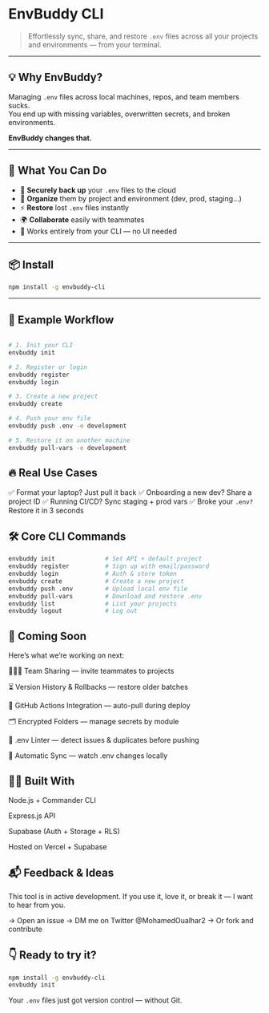 # EnvBuddy CLI

> Effortlessly sync, share, and restore `.env` files across all your projects and environments — from your terminal.

---

## 💡 Why EnvBuddy?

Managing `.env` files across local machines, repos, and team members sucks.  
You end up with missing variables, overwritten secrets, and broken environments.

**EnvBuddy changes that.**

---

## 🚀 What You Can Do

- 🔐 **Securely back up** your `.env` files to the cloud
- 🧠 **Organize** them by project and environment (dev, prod, staging…)
- ⚡ **Restore** lost `.env` files instantly
- 🌍 **Collaborate** easily with teammates
- 🧪 Works entirely from your CLI — no UI needed

---

## 📦 Install

```bash
npm install -g envbuddy-cli
```
---

## 🧪 Example Workflow
```bash

# 1. Init your CLI
envbuddy init

# 2. Register or login
envbuddy register
envbuddy login

# 3. Create a new project
envbuddy create

# 4. Push your env file
envbuddy push .env -e development

# 5. Restore it on another machine
envbuddy pull-vars -e development
```
## 🔥 Real Use Cases
✅ Format your laptop? Just pull it back
✅ Onboarding a new dev? Share a project ID
✅ Running CI/CD? Sync staging + prod vars
✅ Broke your ```.env?``` Restore it in 3 seconds
## 🛠 Core CLI Commands
```bash
envbuddy init              # Set API + default project
envbuddy register          # Sign up with email/password
envbuddy login             # Auth & store token
envbuddy create            # Create a new project
envbuddy push .env         # Upload local env file
envbuddy pull-vars         # Download and restore .env
envbuddy list              # List your projects
envbuddy logout            # Log out
```
## 🌱 Coming Soon
Here’s what we’re working on next:

🧑‍🤝‍🧑 Team Sharing — invite teammates to projects

⏳ Version History & Rollbacks — restore older batches

🧩 GitHub Actions Integration — auto-pull during deploy

🗂️ Encrypted Folders — manage secrets by module

🧪 .env Linter — detect issues & duplicates before pushing

🔄 Automatic Sync — watch .env changes locally

## 👨‍💻 Built With

Node.js + Commander CLI

Express.js API

Supabase (Auth + Storage + RLS)

Hosted on Vercel + Supabase

## 📬 Feedback & Ideas

This tool is in active development. If you use it, love it, or break it — I want to hear from you.

→ Open an issue
→ DM me on Twitter @MohamedOualhar2
→ Or fork and contribute

## 👇 Ready to try it?
```bash
npm install -g envbuddy-cli
envbuddy init
```
Your ```.env``` files just got version control — without Git.
